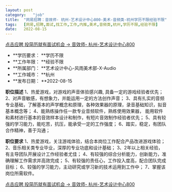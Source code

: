 ```yaml
---
layout:	post
category:	"job"
title:	"网易招聘：音效师- 杭州-艺术设计中心800-美术-音频类-杭州学历不限经验不限"
tags:	[网易,招聘,面试,找工作,工作,内推,美术,音频类,杭州,学历不限,经验不限]
date:	2022-08-15
---
```


[点击应聘 投简历就有面试机会 -> 音效师- 杭州-艺术设计中心800](http://mobile.bole.netease.com/bole/boleDetail?id=32584&employeeId=346f03c3cda5f04c&key=all)



- **学历要求： **学历不限
- **工作年限： **经验不限
- **所属部门： **艺术设计中心-风雨美术部-X-Audio
- **工作城市： **杭州
- **发布日期： **2022-08-15



**职位描述**
1、热爱游戏，对游戏的声音体验感兴趣, 具备一定的游戏经验者优先；
2、对声音敏感，有想象力，并能运用一定的方法创作声音；
3、具有扎实的音频专业基础，了解基本的声学概念和原理，各种效果器的原理，录音基础知识，拟音基本概念等；
4、能熟练操作任一款专业音频软件，熟练使用效果器， 能用软件和素材进行基本的音效样本设计和制作，有短片音效制作经验者优先；
5、具有较强的学习能力，能吃苦，抗压，能承受一定的工作强度；
6、踏实，稳定，有团队合作精神，善于沟通；



**职位要求**
1、热爱游戏，关注游戏体验，结合本岗位工作配合产品改进游戏体验；
2、音乐相关类专业毕业，深厚的专业功底和设计基础；
3、2年以上相关经验，有主导团队开展设计工作经验者尤佳；
4、有较强的综合分析能力，创新能力，准确理解工作需求并高效完成；
5、有较强的责任心，工作投入度高，配合团队完成目标；
6、较强的学习能力，主动研究或学习新的技术运用到工作中；
7、掌握该岗位所需软件。



[点击应聘 投简历就有面试机会 -> 音效师- 杭州-艺术设计中心800](http://mobile.bole.netease.com/bole/boleDetail?id=32584&employeeId=346f03c3cda5f04c&key=all)